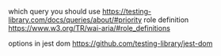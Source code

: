 which query you should use
https://testing-library.com/docs/queries/about/#priority
role definition
https://www.w3.org/TR/wai-aria/#role_definitions

options in jest dom
https://github.com/testing-library/jest-dom